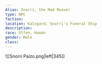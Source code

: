 ```yaml
---
Alias: Snorri, the Mad Reaver
type: NPC
faction: 
location: Kalsgard, Snorri's Funeral Ship 
description:  
race: Ulfen, Human
gender: Male
class: 
---
```

![[Snorri Paizo.png|left|345]]